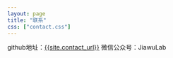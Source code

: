 ```yaml
---
layout: page
title: "联系"
css: ["contact.css"]
---
```

<div class="col s12">
  <div class="icontain">
  <p>
    github地址：<a href="{{site.contact_url}}">{{site.contact_url}}</a>
    微信公众号：JiawuLab
  </p>
  </div>
</div>